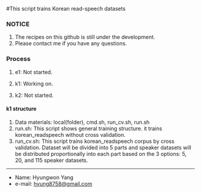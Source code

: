 #This script trains Korean read-speech datasets


### NOTICE
1. The recipes on this github is still under the development.
2. Please contact me if you have any questions.

### Process
1. e1: Not started.

2. k1: Working on.

3. k2: Not started.

#### k1 structure
1. Data materials: local(folder), cmd.sh, run_cv.sh, run.sh
2. run.sh: This script shows general training structure. it trains korean_readspeech without cross validation.
3. run_cv.sh: This script trains korean_readspeech corpus by cross validation. Dataset will be divided into 5 parts and speaker datasets will be distributed proportionally into each part based on the 3 options: 5, 20, and 115 speaker datasets.


-----
- Name: Hyungwon Yang
- e-mail: hyung8758@gmail.com